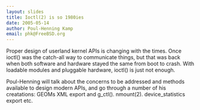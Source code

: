 ```yaml
---
layout: slides
title: Ioctl(2) is so 1980ies
date: 2005-05-14
author: Poul-Henning Kamp
email: phk@FreeBSD.org
---
```

Proper design of userland kernel APIs is changing with the times.
Once ioctl() was the catch-all way to communicate things, but that
was back when both software and hardware stayed the same from boot
to crash. With loadable modules and pluggable hardware, ioctl() is
just not enough.

Poul-Henning will talk about the concerns to be addressed and methods
available to design modern APIs, and go through a number of his
creatations: GEOMs XML export and g_ctl(). nmount(2). device_statistics
export etc.
